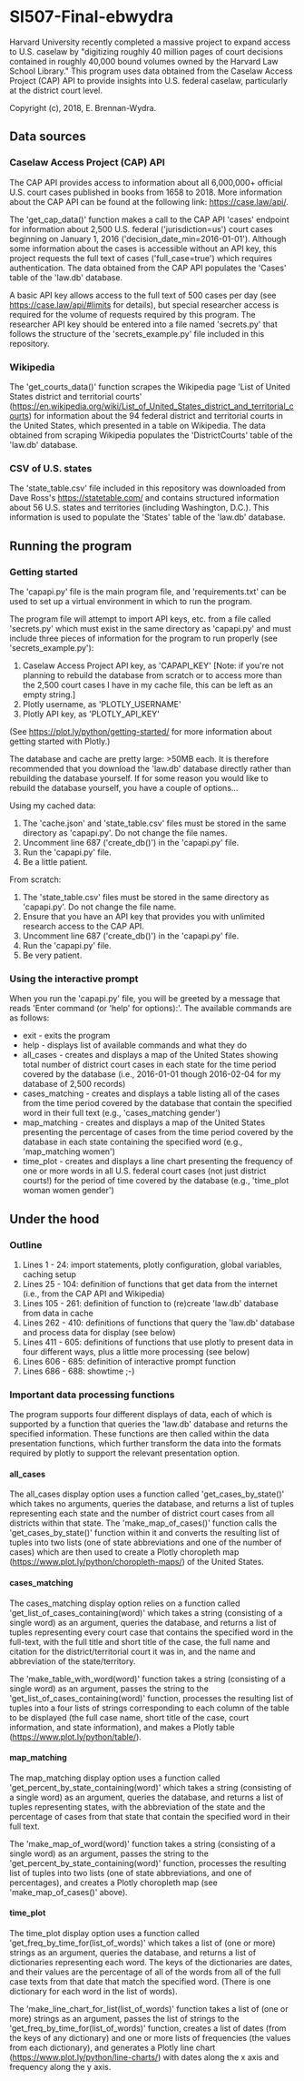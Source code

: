 # SI507-Final-ebwydra

Harvard University recently completed a massive project to expand access to U.S. caselaw by "digitizing roughly 40 million pages of court decisions contained in roughly 40,000 bound volumes owned by the Harvard Law School Library." This program uses data obtained from the Caselaw Access Project (CAP) API to provide insights into U.S. federal caselaw, particularly at the district court level.

Copyright (c), 2018, E. Brennan-Wydra.

## Data sources

### Caselaw Access Project (CAP) API

The CAP API provides access to information about all 6,000,000+ official U.S. court cases published in books from 1658 to 2018. More information about the CAP API can be found at the following link: https://case.law/api/.

The 'get_cap_data()' function makes a call to the CAP API 'cases' endpoint for information about 2,500 U.S. federal ('jurisdiction=us') court cases beginning on January 1, 2016 ('decision_date_min=2016-01-01'). Although some information about the cases is accessible without an API key, this project requests the full text of cases ('full_case=true') which requires authentication. The data obtained from the CAP API populates the 'Cases' table of the 'law.db' database.

A basic API key allows access to the full text of 500 cases per day (see https://case.law/api/#limits for details), but special researcher access is required for the volume of requests required by this program. The researcher API key should be entered into a file named 'secrets.py' that follows the structure of the 'secrets_example.py' file included in this repository.

### Wikipedia

The 'get_courts_data()' function scrapes the Wikipedia page 'List of United States district and territorial courts' (https://en.wikipedia.org/wiki/List_of_United_States_district_and_territorial_courts) for information about the 94 federal district and territorial courts in the United States, which presented in a table on Wikipedia. The data obtained from scraping Wikipedia populates the 'DistrictCourts' table of the 'law.db' database.

### CSV of U.S. states

The 'state_table.csv' file included in this repository was downloaded from Dave Ross's https://statetable.com/ and contains structured information about 56 U.S. states and territories (including Washington, D.C.). This information is used to populate the 'States' table of the 'law.db' database.

## Running the program

### Getting started

The 'capapi.py' file is the main program file, and 'requirements.txt' can be used to set up a virtual environment in which to run the program.

The program file will attempt to import API keys, etc. from a file called 'secrets.py' which must exist in the same directory as 'capapi.py' and must include three pieces of information for the program to run properly (see 'secrets_example.py'):

1) Caselaw Access Project API key, as 'CAPAPI_KEY' [Note: if you're not planning to rebuild the database from scratch or to access more than the 2,500 court cases I have in my cache file, this can be left as an empty string.]
2) Plotly username, as 'PLOTLY_USERNAME'
3) Plotly API key, as 'PLOTLY_API_KEY'

(See https://plot.ly/python/getting-started/ for more information about getting started with Plotly.)

The database and cache are pretty large: >50MB each. It is therefore recommended that you download the 'law.db' database directly rather than rebuilding the database yourself. If for some reason you would like to rebuild the database yourself, you have a couple of options...

Using my cached data:
1) The 'cache.json' and 'state_table.csv' files must be stored in the same directory as 'capapi.py'. Do not change the file names.
2) Uncomment line 687 ('create_db()') in the 'capapi.py' file.
3) Run the 'capapi.py' file.
4) Be a little patient.

From scratch:
1) The 'state_table.csv' files must be stored in the same directory as 'capapi.py'. Do not change the file name.
2) Ensure that you have an API key that provides you with unlimited research access to the CAP API.
3) Uncomment line 687 ('create_db()') in the 'capapi.py' file.
4) Run the 'capapi.py' file.
5) Be very patient.

### Using the interactive prompt

When you run the 'capapi.py' file, you will be greeted by a message that reads 'Enter command (or 'help' for options):'. The available commands are as follows:
* exit - exits the program
* help - displays list of available commands and what they do
* all_cases - creates and displays a map of the United States showing total number of district court cases in each state for the time period covered by the database (i.e., 2016-01-01 though 2016-02-04 for my database of 2,500 records)
* cases_matching <word> - creates and displays a table listing all of the cases from the time period covered by the database that contain the specified word in their full text (e.g., 'cases_matching gender')
* map_matching <word> - creates and displays a map of the United States presenting the percentage of cases from the time period covered by the database in each state containing the specified word (e.g., 'map_matching women')
* time_plot <word or list of words> - creates and displays a line chart presenting the frequency of one or more words in all U.S. federal court cases (not just district courts!) for the period of time covered by the database (e.g., 'time_plot woman women gender')

## Under the hood

### Outline
1. Lines 1 - 24: import statements, plotly configuration, global variables, caching setup
2. Lines 25 - 104: definition of functions that get data from the internet (i.e., from the CAP API and Wikipedia)
3. Lines 105 - 261: definition of function to (re)create 'law.db' database from data in cache
4. Lines 262 - 410: definitions of functions that query the 'law.db' database and process data for display (see below)
5. Lines 411 - 605: definitions of functions that use plotly to present data in four different ways, plus a little more processing (see below)
6. Lines 606 - 685: definition of interactive prompt function
7. Lines 686 - 688: showtime ;-)

### Important data processing functions

The program supports four different displays of data, each of which is supported by a function that queries the 'law.db' database and returns the specified information. These functions are then called within the data presentation functions, which further transform the data into the formats required by plotly to support the relevant presentation option.

#### all_cases

The all_cases display option uses a function called 'get_cases_by_state()' which takes no arguments, queries the database, and returns a list of tuples representing each state and the number of district court cases from all districts within that state. The 'make_map_of_cases()' function calls the 'get_cases_by_state()' function within it and converts the resulting list of tuples into two lists (one of state abbreviations and one of the number of cases) which are then used to create a Plotly choropleth map (https://www.plot.ly/python/choropleth-maps/) of the United States.

#### cases_matching <word>

The cases_matching display option relies on a function called 'get_list_of_cases_containing(word)' which takes a string (consisting of a single word) as an argument, queries the database, and returns a list of tuples representing every court case that contains the specified word in the full-text, with the full title and short title of the case, the full name and citation for the district/territorial court it was in, and the name and abbreviation of the state/territory.

The 'make_table_with_word(word)' function takes a string (consisting of a single word) as an argument, passes the string to the 'get_list_of_cases_containing(word)' function, processes the resulting list of tuples into a four lists of strings corresponding to each column of the table to be displayed (the full case name, short title of the case, court information, and state information), and makes a Plotly table (https://www.plot.ly/python/table/).

#### map_matching <word>

The map_matching display option uses a function called 'get_percent_by_state_containing(word)' which takes a string (consisting of a single word) as an argument, queries the database, and returns a list of tuples representing states, with the abbreviation of the state and the percentage of cases from that state that contain the specified word in their full text.

The 'make_map_of_word(word)' function takes a string (consisting of a single word) as an argument, passes the string to the 'get_percent_by_state_containing(word)' function, processes the resulting list of tuples into two lists (one of state abbreviations, and one of percentages), and creates a Plotly choropleth map (see 'make_map_of_cases()' above).

#### time_plot <word or list of words>

The time_plot display option uses a function called 'get_freq_by_time_for(list_of_words)' which takes a list of (one or more) strings as an argument, queries the database, and returns a list of dictionaries representing each word. The keys of the dictionaries are dates, and their values are the percentage of all of the words from all of the full case texts from that date that match the specified word. (There is one dictionary for each word in the list of words).

The 'make_line_chart_for_list(list_of_words)' function takes a list of (one or more) strings as an argument, passes the list of strings to the 'get_freq_by_time_for(list_of_words)' function, creates a list of dates (from the keys of any dictionary) and one or more lists of frequencies (the values from each dictionary), and generates a Plotly line chart (https://www.plot.ly/python/line-charts/) with dates along the x axis and frequency along the y axis.
